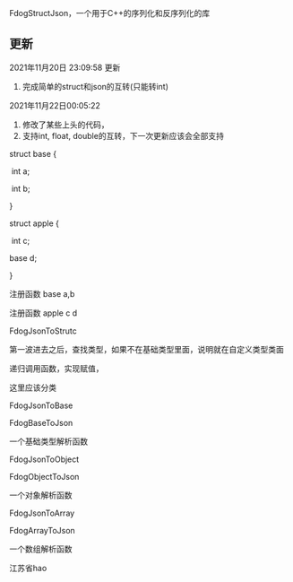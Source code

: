 FdogStructJson，一个用于C++的序列化和反序列化的库



## 更新

2021年11月20日 23:09:58 更新

1. 完成简单的struct和json的互转(只能转int)


2021年11月22日00:05:22

1. 修改了某些上头的代码，
2. 支持int, float, double的互转，下一次更新应该会全部支持



struct base {

​	int a;

​	int b;

}



struct apple {

​	int c;

base d;

}

注册函数 base a,b

注册函数 apple c d

FdogJsonToStrutc



第一波进去之后，查找类型，如果不在基础类型里面，说明就在自定义类型类面

递归调用函数，实现赋值，



这里应该分类

FdogJsonToBase

FdogBaseToJson

一个基础类型解析函数

FdogJsonToObject

FdogObjectToJson

一个对象解析函数

FdogJsonToArray

FdogArrayToJson

一个数组解析函数

江苏省hao
